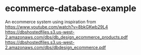 # ecommerce-database-example
An ecommerce system using inspiration from https://www.youtube.com/watch?v=8bkGKwb29L4
https://dbshostedfiles.s3.us-west-2.amazonaws.com/dbs/db_design_ecommerce_products.pdf
https://dbshostedfiles.s3.us-west-2.amazonaws.com/dbs/dbdesign_ecommerce.pdf